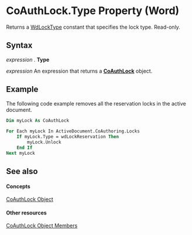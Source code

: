 
# CoAuthLock.Type Property (Word)

Returns a [WdLockType](2c861165-b6b7-5518-1569-628469b099cd.md) constant that specifies the lock type. Read-only.


## Syntax

 _expression_ . **Type**

 _expression_ An expression that returns a **[CoAuthLock](3efa12b0-1079-c6df-20c1-a66398161c8e.md)** object.


## Example

The following code example removes all the reservation locks in the active document.


```vb
Dim myLock As CoAuthLock 
 
For Each myLock In ActiveDocument.CoAuthoring.Locks 
    If myLock.Type = wdLockReservation Then 
        myLock.Unlock 
    End If 
Next myLock
```


## See also


#### Concepts


[CoAuthLock Object](3efa12b0-1079-c6df-20c1-a66398161c8e.md)
#### Other resources


[CoAuthLock Object Members](3deca349-08e8-d2e9-cd97-6b44e8e3a02a.md)
